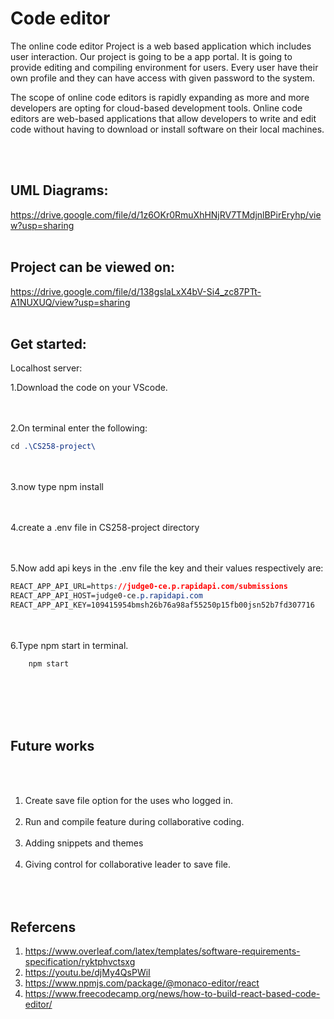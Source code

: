 
# Code editor
<p>The online code editor Project is a web based application which includes user interaction.
Our project is going to be a app portal. It is going to provide editing and compiling
environment for users. Every user have their own profile and they can have access with
given password to the system.</p>

<p>The scope of online code editors is rapidly expanding as more and more developers are
opting for cloud-based development tools. Online code editors are web-based applications that allow developers to write and edit code without having to download or install software on their local machines.</p>

<br></br>

## UML Diagrams:
https://drive.google.com/file/d/1z6OKr0RmuXhHNjRV7TMdjnlBPirEryhp/view?usp=sharing
<br></br>

## Project can be viewed on:
https://drive.google.com/file/d/138gslaLxX4bV-Si4_zc87PTt-A1NUXUQ/view?usp=sharing
<br></br>

## Get started:
Localhost server:

1.Download the code on your VScode.

<br></br>
2.On terminal enter the following:

```css
cd .\CS258-project\ 
```

<br></br>
3.now type npm install

<br></br>
4.create a .env file in CS258-project directory

<br></br>
5.Now add api keys in the .env file the key and their values respectively are:

```css
REACT_APP_API_URL=https://judge0-ce.p.rapidapi.com/submissions
REACT_APP_API_HOST=judge0-ce.p.rapidapi.com 
REACT_APP_API_KEY=109415954bmsh26b76a98af55250p15fb00jsn52b7fd307716
```
<br></br>
6.Type npm start in terminal.

```css
    npm start
```
<br></br>
<br></br>
## Future works
<br></br>
1. Create save file option for the uses who logged in.
<br></br>
2. Run and compile feature during collaborative coding.
<br></br>
3. Adding snippets and themes
<br></br>
4. Giving control for collaborative leader to save file. 
<br></br>
<br></br>
## Refercens 
1. https://www.overleaf.com/latex/templates/software-requirements-specification/ryktphvctsxg
2. https://youtu.be/djMy4QsPWiI
3. https://www.npmjs.com/package/@monaco-editor/react
4. https://www.freecodecamp.org/news/how-to-build-react-based-code-editor/
